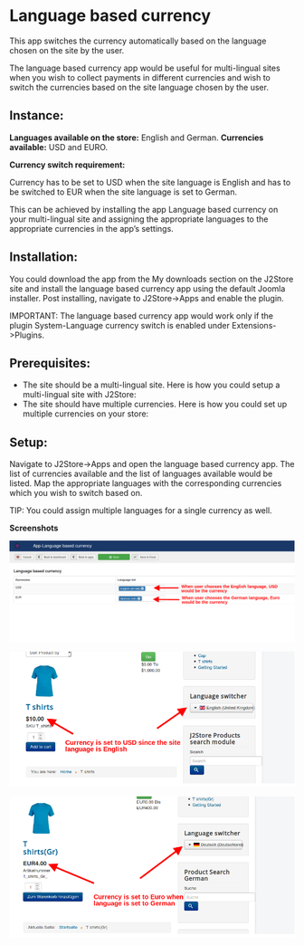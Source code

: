 # Language based currency

This app switches the currency automatically based on the language chosen on the site by the user.

The language based currency app would be useful for multi-lingual sites when you wish to collect payments in different currencies and wish to switch the currencies based on the site language chosen by the user.

## Instance: <a id="instance"></a>

**Languages available on the store:** English and German. **Currencies available:** USD and EURO.

**Currency switch requirement:**

Currency has to be set to USD when the site language is English and has to be switched to EUR when the site language is set to German.

This can be achieved by installing the app Language based currency on your multi-lingual site and assigning the appropriate languages to the appropriate currencies in the app’s settings.

## Installation: <a id="installation"></a>

You could download the app from the My downloads section on the J2Store site and install the language based currency app using the default Joomla installer. Post installing, navigate to J2Store-&gt;Apps and enable the plugin.

IMPORTANT: The language based currency app would work only if the plugin System-Language currency switch is enabled under Extensions-&gt;Plugins.

## Prerequisites: <a id="prerequisites"></a>

* The site should be a multi-lingual site. Here is how you could setup a multi-lingual site with J2Store:
* The site should have multiple currencies. Here is how you could set up multiple currencies on your store:

## Setup: <a id="setup"></a>

Navigate to J2Store-&gt;Apps and open the language based currency app. The list of currencies available and the list of languages available would be listed. Map the appropriate languages with the corresponding currencies which you wish to switch based on.

TIP: You could assign multiple languages for a single currency as well.

**Screenshots**

![lbc1](https://raw.githubusercontent.com/j2store/doc-images/master/apps/language-based-currency/lbc1.png)

 

![lbc2](https://raw.githubusercontent.com/j2store/doc-images/master/apps/language-based-currency/lbc2.png)

![lbc3](https://raw.githubusercontent.com/j2store/doc-images/master/apps/language-based-currency/lbc3.png)



